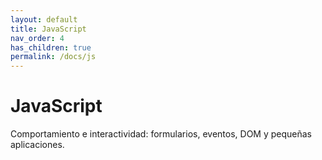 ```yaml
---
layout: default
title: JavaScript
nav_order: 4
has_children: true
permalink: /docs/js
---
```


# JavaScript
Comportamiento e interactividad: formularios, eventos, DOM y pequeñas aplicaciones.